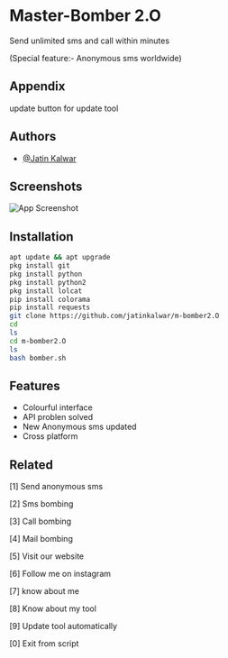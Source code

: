 # Master-Bomber 2.O

Send unlimited sms and call within minutes

(Special feature:- Anonymous sms worldwide)



## Appendix

update button for update tool

  
## Authors

- [@Jatin Kalwar](https://www.github.com/jatinkalwar)

  
## Screenshots

![App Screenshot](https://github.com/jatinkalwar/m-bomber2.O/blob/main/Additional/Screenshot_2021-06-10-17-53-07-54.jpg)

  
## Installation 

```bash 
apt update && apt upgrade
pkg install git
pkg install python
pkg install python2
pkg install lolcat
pip install colorama
pip install requests
git clone https://github.com/jatinkalwar/m-bomber2.O
cd
ls
cd m-bomber2.O
ls
bash bomber.sh
```
    
## Features

- Colourful interface
- API problen solved
- New Anonymous sms updated
- Cross platform

  
## Related

[1] Send anonymous sms

[2] Sms bombing

[3] Call bombing

[4] Mail bombing 

[5] Visit our website

[6] Follow me on instagram

[7] know about me

[8] Know about my tool

[9] Update tool automatically

[0] Exit from script
